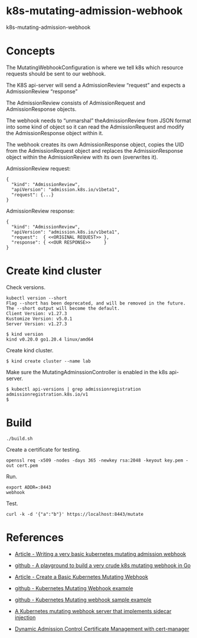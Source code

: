 # k8s-mutating-admission-webhook
k8s-mutating-admission-webhook

# Concepts

The MutatingWebhookConfiguration is where we tell k8s which resource requests should be sent to our webhook.

The K8S api-server will send a AdmissionReview “request” and expects a AdmissionReview “response”

The AdmissionReview consists of AdmissionRequest and AdmissionResponse objects.

The webhook needs to “unmarshal” theAdmissionReview from JSON format into some kind of object so it can read the AdmissionRequest and modify the AdmissionResponse object within it.

The webhook creates its own AdmissionResponse object, copies the UID from the AdmissionRequest object and replaces the AdmissionResponse object within the AdmissionReview with its own (overwrites it).

AdmissionReview request:

```
{
  "kind": "AdmissionReview",
  "apiVersion": "admission.k8s.io/v1beta1",
  "request": {...}
}
```

AdmissionReview response:

```
{
  "kind": "AdmissionReview",
  "apiVersion": "admission.k8s.io/v1beta1",
  "request":  { <<ORIGINAL REQUEST>> },
  "response": { <<OUR RESPONSE>>     }
}
```

# Create kind cluster

Check versions.

```
kubectl version --short
Flag --short has been deprecated, and will be removed in the future. The --short output will become the default.
Client Version: v1.27.3
Kustomize Version: v5.0.1
Server Version: v1.27.3
```

```
$ kind version
kind v0.20.0 go1.20.4 linux/amd64
```

Create kind cluster.

```
$ kind create cluster --name lab
```

Make sure the MutatingAdminssionController is enabled in the k8s api-server.

```
$ kubectl api-versions | grep admissionregistration
admissionregistration.k8s.io/v1
$
```

# Build

```
./build.sh
```

Create a certificate for testing.

```
openssl req -x509 -nodes -days 365 -newkey rsa:2048 -keyout key.pem -out cert.pem
```

Run.

```
export ADDR=:8443
webhook
```

Test.

```
curl -k -d '{"a":"b"}' https://localhost:8443/mutate
```

# References

* [Article - Writing a very basic kubernetes mutating admission webhook](https://medium.com/ovni/writing-a-very-basic-kubernetes-mutating-admission-webhook-398dbbcb63ec)
* [github - A playground to build a very crude k8s mutating webhook in Go](https://github.com/alex-leonhardt/k8s-mutate-webhook)

* [Article - Create a Basic Kubernetes Mutating Webhook](https://trstringer.com/kubernetes-mutating-webhook/)
* [github - Kubernetes Mutating Webhook example](https://github.com/trstringer/kubernetes-mutating-webhook)

* [github - Kubernetes Mutating webhook sample example](https://github.com/cloud-ark/sample-mutatingwebhook)

* [A Kubernetes mutating webhook server that implements sidecar injection](https://github.com/morvencao/kube-sidecar-injector)

* [Dynamic Admission Control Certificate Management with cert-manager](https://trstringer.com/admission-control-cert-manager/)
